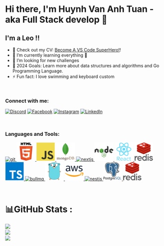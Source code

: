 # Hi there, I'm Huynh Van Anh Tuan - aka Full Stack develop 👋

## I'm a Leo !!

- 🔭 Check out my CV: [Become A VS Code SuperHero!][CV]!
- 🌱 I’m currently learning everything 🤣
- 👯 I’m looking for new challenges
- 🥅 2024 Goals: Learn more about data structures and algorithms and Go Programming Language.
- ⚡ Fun fact: I love swimming and keyboard custom

<br />

<h3 align="left">Connect with me:</h3>

[![Discord](https://img.shields.io/badge/Discord-%237289DA.svg?logo=discord&logoColor=white)](htttps://discord.gg/cat_97) [![Facebook](https://img.shields.io/badge/Facebook-%231877F2.svg?logo=Facebook&logoColor=white)](https://facebook.com/https://www.facebook.com/tuan310797) [![Instagram](https://img.shields.io/badge/Instagram-%23E4405F.svg?logo=Instagram&logoColor=white)](https://instagram.com/https://www.instagram.com/hvat_km/) [![LinkedIn](https://img.shields.io/badge/LinkedIn-%230077B5.svg?logo=linkedin&logoColor=white)](https://linkedin.com/in/https://www.linkedin.com/in/huynh-van-anh-tuan/)

<br />

<h3 align="left">Languages and Tools:</h3>
<p align="left"><a href="https://git-scm.com/" target="_blank" rel="noreferrer"> <img src="https://www.vectorlogo.zone/logos/git-scm/git-scm-icon.svg" alt="git" width="60" height="60"/> </a> <a href="https://www.w3.org/html/" target="_blank" rel="noreferrer"> <img src="https://raw.githubusercontent.com/devicons/devicon/master/icons/html5/html5-original-wordmark.svg" alt="html5" width="60" height="60"/> </a> <a href="https://developer.mozilla.org/en-US/docs/Web/JavaScript" target="_blank" rel="noreferrer"> <img src="https://raw.githubusercontent.com/devicons/devicon/master/icons/javascript/javascript-original.svg" alt="javascript" width="60" height="60"/> </a> <a href="https://www.mongodb.com/" target="_blank" rel="noreferrer"> <img src="https://raw.githubusercontent.com/devicons/devicon/master/icons/mongodb/mongodb-original-wordmark.svg" alt="mongodb" width="60" height="60"/> </a> <a href="https://nextjs.org/" target="_blank" rel="noreferrer"> <img src="https://itsir.ir/wp-content/uploads/2022/11/what-is-nextjs.jpg" alt="nextjs" width="60" height="60"/> </a> <a href="https://nodejs.org" target="_blank" rel="noreferrer"> <img src="https://raw.githubusercontent.com/devicons/devicon/master/icons/nodejs/nodejs-original-wordmark.svg" alt="nodejs" width="60" height="60"/> </a> <a href="https://reactjs.org/" target="_blank" rel="noreferrer"> <img src="https://raw.githubusercontent.com/devicons/devicon/master/icons/react/react-original-wordmark.svg" alt="react" width="60" height="60"/> </a> <a href="https://redis.io" target="_blank" rel="noreferrer"> <img src="https://raw.githubusercontent.com/devicons/devicon/master/icons/redis/redis-original-wordmark.svg" alt="redis" width="60" height="60"/> </a> <a href="https://www.typescriptlang.org/" target="_blank" rel="noreferrer"> <img src="https://raw.githubusercontent.com/devicons/devicon/master/icons/typescript/typescript-original.svg" alt="typescript" width="60" height="60"/> </a><a href="https://docs.bullmq.io/" target="_blank" rel="noreferrer"> <img src="https://user-images.githubusercontent.com/95200/143832033-32e868df-f3b0-4251-97fb-c64809a43d36.png" alt="bullmq" width="60" height="60"/>
</a> <a href="https://go.dev/" target="_blank" rel="noreferrer">
  <img src="https://raw.githubusercontent.com/devicons/devicon/master/icons/go/go-original.svg" alt="go" width="60" height="60"/>
</a>  
  <a href="https://aws.amazon.com" target="_blank" rel="noreferrer">
    <img src="https://raw.githubusercontent.com/devicons/devicon/master/icons/amazonwebservices/amazonwebservices-original-wordmark.svg" alt="AWS" width="60" height="60"/>
  </a>
  <a href="https://nestjs.com/" target="_blank" rel="noreferrer">
    <img src="https://avatars.githubusercontent.com/u/28507035?s=200&v=4" alt="nestjs" width="60" height="60"/>
  </a>
  <a href="https://www.postgresql.org/" target="_blank" rel="noreferrer">
    <img src="https://raw.githubusercontent.com/devicons/devicon/master/icons/postgresql/postgresql-original-wordmark.svg" alt="postgres" width="60" height="60"/>
  </a>
  <a href="https://redis.io/docs/manual/pubsub/" target="_blank" rel="noreferrer">
    <img src="https://raw.githubusercontent.com/devicons/devicon/master/icons/redis/redis-original-wordmark.svg" alt="pubsub" width="60" height="60"/>
  </a> 
</p>

<br />

# 📊GitHub Stats :

![](https://github-readme-stats.vercel.app/api?username=tuan-dd&theme=dark&hide_border=true&include_all_commits=false&count_private=false)<br/>
![](https://github-readme-streak-stats.herokuapp.com/?user=tuan-dd&theme=dark&hide_border=true)<br/>
![](https://github-readme-stats.vercel.app/api/top-langs/?username=tuan-dd&theme=dark&hide_border=true&include_all_commits=false&count_private=false&layout=compact)

<br />
<br />

</details>

[CV]: https://drive.google.com/file/d/142MCfIa2EQTIHP50aBX0AuveQqd9ayd9/view?usp=sharing
